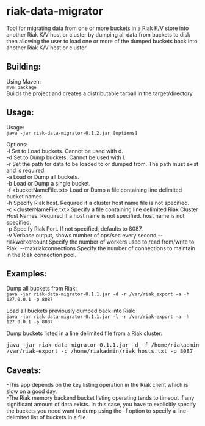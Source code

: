riak-data-migrator
========================
Tool for migrating data from one or more buckets in a Riak K/V store 
into another Riak K/V host or cluster by dumping all data from buckets 
to disk then allowing the user to load one or more of the dumped buckets
back into another Riak K/V host or cluster.

Building:
------------------------
Using Maven:  
```mvn package```  
Builds the project and creates a distributable tarball in the 
target/directory

Usage:
------------------------
Usage:  
```java -jar riak-data-migrator-0.1.2.jar [options]```

Options:  
-l Set to Load buckets. Cannot be used with d.  
-d Set to Dump buckets. Cannot be used with l.  
-r <path> Set the path for data to be loaded to or dumped from.
        The path must exist and is required.  
-a Load or Dump all buckets.  
-b <bucket name> Load or Dump a single bucket.  
-f <bucketNameFile.txt> Load or Dump a file containing line delimited
        bucket names.  
-h <hostName> Specify Riak host. Required if a cluster host name file is
        not specified.  
-c <clusterNameFile.txt> Specify a file containing line delimited Riak
        Cluster Host Names. Required if a host name is not specified.
        host name is not specified.  
-p <portNumber> Specify Riak Port. If not specified, defaults to 8087.  
-v Verbose output, shows number of ops/sec every second
--riakworkercount Specify the number of workers used to read from/write 
    to Riak.
--maxriakconnections Specify the number of connections to maintain
    in the Riak connection pool. 

Examples:
-------------------------
Dump all buckets from Riak:  
```java -jar riak-data-migrator-0.1.1.jar -d -r /var/riak_export -a -h 127.0.0.1 -p 8087```

Load all buckets previously dumped back into Riak:  
```java -jar riak-data-migrator-0.1.1.jar -l -r /var/riak-export -a -h 127.0.0.1 -p 8087```

Dump buckets listed in a line delimited file from a Riak cluster:  

<pre>
java -jar riak-data-migrator-0.1.1.jar -d -f /home/riakadmin/buckets_to_export.txt -r \  
/var/riak-export -c /home/riakadmin/riak_hosts.txt -p 8087
</pre>

Caveats:
------------------------
-This app depends on the key listing operation in the Riak client which
is slow on a good day.  
-The Riak memory backend bucket listing operating tends to timeout if
any significant amount of data exists.  In this case, you have to
explicitly specify the buckets you need want to dump using the -f
option to specify a line-delimited list of buckets in a file.  
